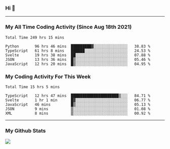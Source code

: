### Hi 🙂

---

### My All Time Coding Activity (Since Aug 18th 2021)
<!--START_SECTION:waka-all-->
```text
Total Time 249 hrs 15 mins

Python       96 hrs 46 mins  █████████▓░░░░░░░░░░░░░░░   38.83 % 
TypeScript   61 hrs 8 mins   ██████░░░░░░░░░░░░░░░░░░░   24.53 % 
Svelte       19 hrs 38 mins  ██░░░░░░░░░░░░░░░░░░░░░░░   07.88 % 
JSON         13 hrs 36 mins  █▒░░░░░░░░░░░░░░░░░░░░░░░   05.46 % 
JavaScript   12 hrs 20 mins  █▒░░░░░░░░░░░░░░░░░░░░░░░   04.95 % 
```
<!--END_SECTION:waka-all-->

### My Coding Activity For This Week
<!--START_SECTION:waka-week-->
```text
Total Time 15 hrs 5 mins

TypeScript   12 hrs 47 mins  █████████████████████▒░░░   84.71 % 
Svelte       1 hr 1 min      █▓░░░░░░░░░░░░░░░░░░░░░░░   06.77 % 
JavaScript   46 mins         █▒░░░░░░░░░░░░░░░░░░░░░░░   05.13 % 
JSON         9 mins          ▒░░░░░░░░░░░░░░░░░░░░░░░░   01.08 % 
XML          8 mins          ▒░░░░░░░░░░░░░░░░░░░░░░░░   00.92 % 
```
<!--END_SECTION:waka-week-->

---

### My Github Stats
[![](https://github-readme-stats.vercel.app/api?username=eroxl&count_private=true&show_icons=true&include_all_commits=true&theme=onedark)](https://github.com/Eroxl)
